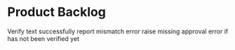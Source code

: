 Product Backlog
===========================================
Verify text successfully
report mismatch error
raise missing approval error if has not been verified yet
